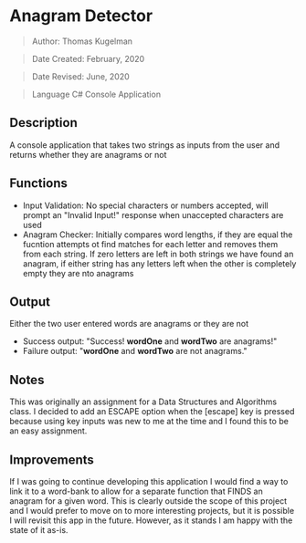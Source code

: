 # Anagram Detector
> Author: Thomas Kugelman

> Date Created: February, 2020

> Date Revised: June, 2020

> Language C# Console Application

## Description
A console application that takes two strings as inputs from the user and returns whether they are anagrams or not

## Functions
- Input Validation: No special characters or numbers accepted, will prompt an "Invalid Input!" response when unaccepted characters are used
- Anagram Checker: Initially compares word lengths, if they are equal the fucntion attempts ot find matches for each letter and removes them from each string. If zero letters are left in both strings we have found an anagram, if either string has any letters left when the other is completely empty they are nto anagrams

## Output
Either the two user entered words are anagrams or they are not
- Success output: "Success! __wordOne__ and __wordTwo__ are anagrams!"
- Failure output: "__wordOne__ and __wordTwo__ are not anagrams."

## Notes
This was originally an assignment for a Data Structures and Algorithms class. I decided to add an ESCAPE option when the [escape] key is pressed because using key inputs was new to me at the time and I found this to be an easy assignment.

## Improvements
If I was going to continue developing this application I would find a way to link it to a word-bank to allow for a separate function that FINDS an anagram for a given word. This is clearly outside the scope of this project and I would prefer to move on to more interesting projects, but it is possible I will revisit this app in the future. However, as it stands I am happy with the state of it as-is.
